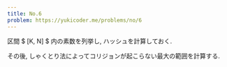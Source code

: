 ```yaml
---
title: No.6
problem: https://yukicoder.me/problems/no/6
---
```

区間 $ [K, N] $ 内の素数を列挙し, ハッシュを計算しておく.

その後, しゃくとり法によってコリジョンが起こらない最大の範囲を計算する.
